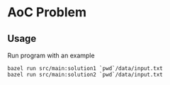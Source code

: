 # AoC Problem 

## Usage

Run program with an example

```
bazel run src/main:solution1 `pwd`/data/input.txt
bazel run src/main:solution2 `pwd`/data/input.txt
```